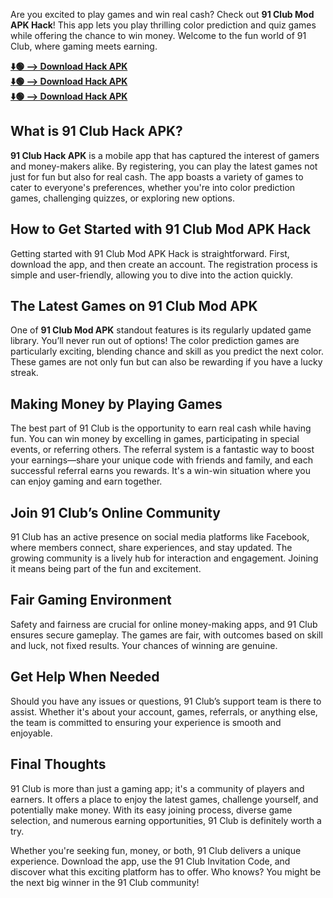 Are you excited to play games and win real cash? Check out **91 Club Mod APK Hack**! This app lets you play thrilling color prediction and quiz games while offering the chance to win money. Welcome to the fun world of 91 Club, where gaming meets earning.

**[⬇️🟢 --> Download Hack APK](https://rpy.club/lm/yF5iLbZB2p)** <br>
**[⬇️🟢 --> Download Hack APK](https://rpy.club/lm/yF5iLbZB2p)** <br>
**[⬇️🟢 --> Download Hack APK](https://rpy.club/lm/yF5iLbZB2p)**

## What is 91 Club Hack APK?

**91 Club Hack APK** is a mobile app that has captured the interest of gamers and money-makers alike. By registering, you can play the latest games not just for fun but also for real cash. The app boasts a variety of games to cater to everyone's preferences, whether you're into color prediction games, challenging quizzes, or exploring new options.

## How to Get Started with 91 Club Mod APK Hack

Getting started with 91 Club Mod APK Hack is straightforward. First, download the app, and then create an account. The registration process is simple and user-friendly, allowing you to dive into the action quickly.

## The Latest Games on 91 Club Mod APK

One of **91 Club Mod APK** standout features is its regularly updated game library. You’ll never run out of options! The color prediction games are particularly exciting, blending chance and skill as you predict the next color. These games are not only fun but can also be rewarding if you have a lucky streak.

## Making Money by Playing Games

The best part of 91 Club is the opportunity to earn real cash while having fun. You can win money by excelling in games, participating in special events, or referring others. The referral system is a fantastic way to boost your earnings—share your unique code with friends and family, and each successful referral earns you rewards. It's a win-win situation where you can enjoy gaming and earn together.

## Join 91 Club’s Online Community

91 Club has an active presence on social media platforms like Facebook, where members connect, share experiences, and stay updated. The growing community is a lively hub for interaction and engagement. Joining it means being part of the fun and excitement.

## Fair Gaming Environment

Safety and fairness are crucial for online money-making apps, and 91 Club ensures secure gameplay. The games are fair, with outcomes based on skill and luck, not fixed results. Your chances of winning are genuine.

## Get Help When Needed

Should you have any issues or questions, 91 Club’s support team is there to assist. Whether it's about your account, games, referrals, or anything else, the team is committed to ensuring your experience is smooth and enjoyable.

## Final Thoughts

91 Club is more than just a gaming app; it's a community of players and earners. It offers a place to enjoy the latest games, challenge yourself, and potentially make money. With its easy joining process, diverse game selection, and numerous earning opportunities, 91 Club is definitely worth a try.

Whether you're seeking fun, money, or both, 91 Club delivers a unique experience. Download the app, use the 91 Club Invitation Code, and discover what this exciting platform has to offer. Who knows? You might be the next big winner in the 91 Club community!
